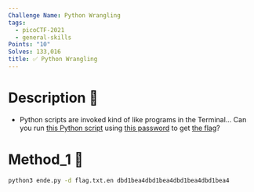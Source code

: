 ```yaml
---
Challenge Name: Python Wrangling
tags:
  - picoCTF-2021
  - general-skills
Points: "10"
Solves: 133,016
title: ✅ Python Wrangling
---
```

# Description 📄
- Python scripts are invoked kind of like programs in the Terminal... Can you run [this Python script](https://mercury.picoctf.net/static/1b247b1631eb377d9392bfa4871b2eb1/ende.py) using [this password](https://mercury.picoctf.net/static/1b247b1631eb377d9392bfa4871b2eb1/pw.txt) to get [the flag](https://mercury.picoctf.net/static/1b247b1631eb377d9392bfa4871b2eb1/flag.txt.en)?

# Method_1 🧪
```bash
python3 ende.py -d flag.txt.en dbd1bea4dbd1bea4dbd1bea4dbd1bea4
```
